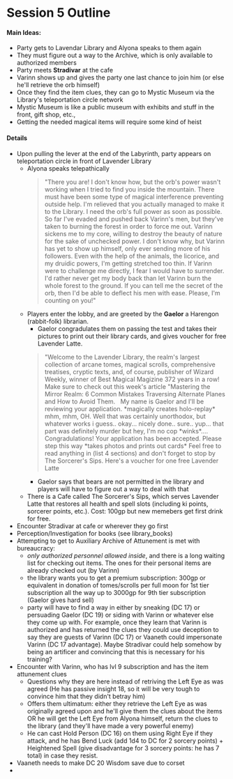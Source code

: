 # Session 5 Outline

#### Main Ideas:
- Party gets to Lavendar Library and Alyona speaks to them again
- They must figure out a way to the Archive, which is only available to authorized members
- Party meets **Stradivar** at the cafe
- Varinn shows up and gives the party one last chance to join him (or else he'll retrieve the orb himself)
- Once they find the item clues, they can go to Mystic Museum via the Library's teleportation circle network
- Mystic Museum is like a public museum with exhibits and stuff in the front, gift shop, etc., 
- Getting the needed magical items will require some kind of heist

#### Details

- Upon pulling the lever at the end of the Labyrinth, party appears on teleportation circle in front of Lavender Library
  - Alyona speaks telepathically 
    > "There you are! I don't know how, but the orb's power wasn't working when I tried to find you inside the mountain. There must have been some type of magical interference preventing outside help. I'm relieved that you actually managed to make it to the Library. I need the orb's full power as soon as possible. So far I've evaded and pushed back Varinn's men, but they've taken to burning the forest in order to force me out. Varinn sickens me to my core, willing to destroy the beauty of nature for the sake of unchecked power. I don't know why, but Varinn has yet to show up himself, only ever sending more of his followers.   Even with the help of the animals, the licorice, and my druidic powers, I'm getting stretched too thin. If Varinn were to challenge me directly, I fear I would have to surrender. I'd rather never get my body back than let Varinn burn the whole forest to the ground. If you can tell me the secret of the orb, then I'd be able to deflect his men with ease. Please, I'm counting on you!"
  - Players enter the lobby, and are greeted by the **Gaelor** a Harengon (rabbit-folk) librarian.
    - Gaelor congradulates them on passing the test and takes their pictures to print out their library cards, and gives voucher for free Lavender Latte. 
    > "Welcome to the Lavender Library, the realm's largest collection of arcane tomes, magical scrolls, comprehensive treatises, cryptic texts, and, of course, publisher of Wizard Weekly, winner of Best Magical Magizine 372 years in a row! Make sure to check out this week's article "Mastering the Mirror Realm: 6 Common Mistakes Traversing Alternate Planes and How to Avoid Them. 
    &nbsp;
    My name is Gaelor and I'll be reviewing your application. \*magically creates holo-replay\* mhm, mhm, OH. Well that was certainly unorthodox, but whatever works i guess.. okay... nicely done.. sure.. yup... that part was definitely murder but hey, I'm no cop \*winks\*.... Congradulations! Your application has been accepted. Please step this way \*takes photos and prints out cards\* Feel free to read anything in (list 4 sections) and don't forget to stop by The Sorcerer's Sips. Here's a voucher for one free Lavender Latte
    - Gaelor says that bears are not permitted in the library and players will have to figure out a way to deal with that
  - There is a Cafe called The Sorcerer's Sips, which serves Lavender Latte that restores all health and spell slots (including ki points, sorcerer points, etc.). Cost: 100gp but new memebers get first drink for free.
- Encounter Stradivar at cafe or wherever they go first
- Perception/Investigation for books (see library_books)
- Attempting to get to Auxiliary Archive of Attunement is met with bureaucracy: 
  - *only authorized personnel allowed inside*, and there is a long waiting list for checking out items. The ones for their personal items are already checked out (by Varinn)
  - the library wants you to get a premium subscription: 300gp or equivalent in donation of tomes/scrolls per full moon for 1st tier subscription all the way up to 3000gp for 9th tier subscription (Gaelor gives hard sell)
  - party will have to find a way in either by sneaking (DC 17) or persuading Gaelor (DC 19) or siding with Varinn or whatever else they come up with. For example, once they learn that Varinn is authorized and has returned the clues they could use deception to say they are guests of Varinn (DC 17) or Vaaneth could impersonate Varinn (DC 17 advantage). Maybe Stradivar could help somehow by being an artificer and convincing that this is necessary for his training?
- Encounter with Varinn, who has lvl 9 subscription and has the item attunement clues 
  - Questions why they are here instead of retriving the Left Eye as was agreed (He has passive insight 18, so it will be very tough to convince him that they didn't betray him)
  - Offers them ultimatum: either they retrieve the Left Eye as was originally agreed upon and he'll give them the clues about the items OR he will get the Left Eye from Alyona himself, return the clues to the library (and they'll have made a very powerful enemy)
  - He can cast Hold Person (DC 16) on them using Right Eye if they attack, and he has Bend Luck (add 1d4 to DC for 2 sorcery points) + Heightened Spell (give disadvantage for 3 sorcery points: he has 7 total) in case they resist. 
- Vaaneth needs to make DC 20 Wisdom save due to corset
- 